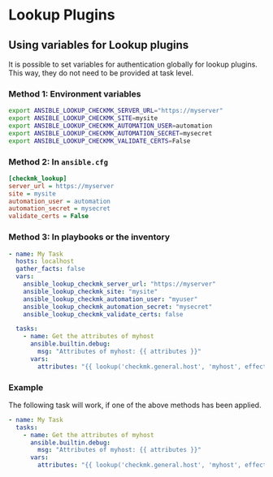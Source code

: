 # Lookup Plugins

## Using variables for Lookup plugins
It is possible to set variables for authentication globally for lookup plugins.
This way, they do not need to be provided at task level.

### Method 1: Environment variables
```bash
export ANSIBLE_LOOKUP_CHECKMK_SERVER_URL="https://myserver"
export ANSIBLE_LOOKUP_CHECKMK_SITE=mysite
export ANSIBLE_LOOKUP_CHECKMK_AUTOMATION_USER=automation
export ANSIBLE_LOOKUP_CHECKMK_AUTOMATION_SECRET=mysecret
export ANSIBLE_LOOKUP_CHECKMK_VALIDATE_CERTS=False
```

### Method 2: In `ansible.cfg`
```ini
[checkmk_lookup]
server_url = https://myserver
site = mysite
automation_user = automation
automation_secret = mysecret
validate_certs = False

```

### Method 3: In playbooks or the inventory
```yaml
- name: My Task
  hosts: localhost
  gather_facts: false
  vars:
    ansible_lookup_checkmk_server_url: "https://myserver"
    ansible_lookup_checkmk_site: "mysite"
    ansible_lookup_checkmk_automation_user: "myuser"
    ansible_lookup_checkmk_automation_secret: "mysecret"
    ansible_lookup_checkmk_validate_certs: false

  tasks:
    - name: Get the attributes of myhost
      ansible.builtin.debug:
        msg: "Attributes of myhost: {{ attributes }}"
      vars:
        attributes: "{{ lookup('checkmk.general.host', 'myhost', effective_attributes=True) }}"
```

### Example
The following task will work, if one of the above methods has been applied.
```yaml
- name: My Task
  tasks:
    - name: Get the attributes of myhost
      ansible.builtin.debug:
        msg: "Attributes of myhost: {{ attributes }}"
      vars:
        attributes: "{{ lookup('checkmk.general.host', 'myhost', effective_attributes=True) }}"
```

